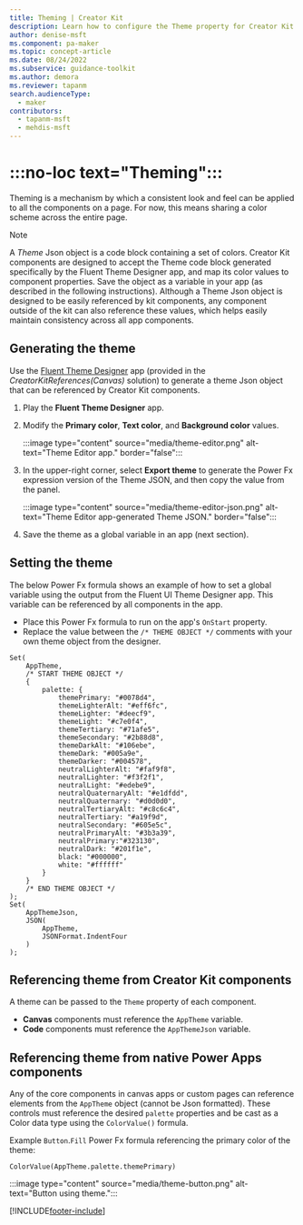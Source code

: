 ```yaml
---
title: Theming | Creator Kit
description: Learn how to configure the Theme property for Creator Kit components.
author: denise-msft
ms.component: pa-maker
ms.topic: concept-article
ms.date: 08/24/2022
ms.subservice: guidance-toolkit
ms.author: demora
ms.reviewer: tapanm
search.audienceType: 
  - maker
contributors:
  - tapanm-msft
  - mehdis-msft
---
```


# :::no-loc text="Theming":::

Theming is a mechanism by which a consistent look and feel can be applied to all the components on a page. For now, this means sharing a color scheme across the entire page.

> [!NOTE]
> A *Theme* Json object is a code block containing a set of colors. Creator Kit components are designed to accept the Theme code block generated specifically by the Fluent Theme Designer app, and map its color values to component properties. Save the object as a variable in your app (as described in the following instructions). Although a Theme Json object is designed to be easily referenced by kit components, any component outside of the kit can also reference these values, which helps easily maintain consistency across all app components.

## Generating the theme

Use the [Fluent Theme Designer](/power-platform/guidance/creator-kit/creator-kit-explained#theme-editor-app) app (provided in the *CreatorKitReferences(Canvas)* solution) to generate a theme Json object that can be referenced by Creator Kit components.

1. Play the **Fluent Theme Designer** app.

1. Modify the **Primary color**, **Text color**, and **Background color** values.

    :::image type="content" source="media/theme-editor.png" alt-text="Theme Editor app." border="false":::

1. In the upper-right corner, select **Export theme** to generate the Power Fx expression version of the Theme JSON, and then copy the value from the panel.

    :::image type="content" source="media/theme-editor-json.png" alt-text="Theme Editor app-generated Theme JSON." border="false":::

1. Save the theme as a global variable in an app (next section).

## Setting the theme
The below Power Fx formula shows an example of how to set a global variable using the output from the Fluent UI Theme Designer app. This variable can be referenced by all components in the app. 

- Place this Power Fx formula to run on the app's `OnStart` property. 
- Replace the value between the `/* THEME OBJECT */` comments with your own theme object from the designer.

```power-fx
Set(
    AppTheme,
    /* START THEME OBJECT */
    {
        palette: {
            themePrimary: "#0078d4",
            themeLighterAlt: "#eff6fc",
            themeLighter: "#deecf9",
            themeLight: "#c7e0f4",
            themeTertiary: "#71afe5",
            themeSecondary: "#2b88d8",
            themeDarkAlt: "#106ebe",
            themeDark: "#005a9e",
            themeDarker: "#004578",
            neutralLighterAlt: "#faf9f8",
            neutralLighter: "#f3f2f1",
            neutralLight: "#edebe9",
            neutralQuaternaryAlt: "#e1dfdd",
            neutralQuaternary: "#d0d0d0",
            neutralTertiaryAlt: "#c8c6c4",
            neutralTertiary: "#a19f9d",
            neutralSecondary: "#605e5c",
            neutralPrimaryAlt: "#3b3a39",
            neutralPrimary:"#323130",
            neutralDark: "#201f1e",
            black: "#000000",
            white: "#ffffff"
        }
    }
    /* END THEME OBJECT */
);
Set(
    AppThemeJson,
    JSON(
        AppTheme,
        JSONFormat.IndentFour
    )
);
```

## Referencing theme from Creator Kit components
A theme can be passed to the `Theme` property of each component. 

- **Canvas** components must reference the `AppTheme` variable.
- **Code** components must reference the `AppThemeJson` variable.

## Referencing theme from native Power Apps components
Any of the core components in canvas apps or custom pages can reference elements from the `AppTheme` object (cannot be Json formatted). These controls must reference the desired `palette` properties and be cast as a Color data type using the `ColorValue()` formula.

Example `Button`.`Fill` Power Fx formula referencing the primary color of the theme:
```power-fx
ColorValue(AppTheme.palette.themePrimary)
```

:::image type="content" source="media/theme-button.png" alt-text="Button using theme.":::

[!INCLUDE[footer-include](../../includes/footer-banner.md)]
